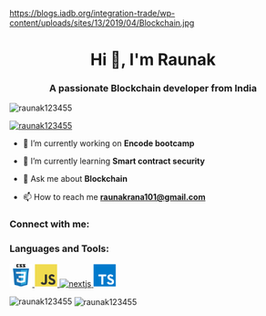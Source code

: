 <img>https://blogs.iadb.org/integration-trade/wp-content/uploads/sites/13/2019/04/Blockchain.jpg</img>
<h1 align="center">Hi 👋, I'm Raunak</h1>
<h3 align="center">A passionate Blockchain developer from India</h3>

<p align="left"> <img src="https://komarev.com/ghpvc/?username=raunak123455&label=Profile%20views&color=0e75b6&style=flat" alt="raunak123455" /> </p>

<p align="left"> <a href="https://github.com/ryo-ma/github-profile-trophy"><img src="https://github-profile-trophy.vercel.app/?username=raunak123455" alt="raunak123455" /></a> </p>

- 🔭 I’m currently working on **Encode bootcamp**

- 🌱 I’m currently learning **Smart contract security**

- 💬 Ask me about **Blockchain**

- 📫 How to reach me **raunakrana101@gmail.com**

<h3 align="left">Connect with me:</h3>
<p align="left">
</p>

<h3 align="left">Languages and Tools:</h3>
<p align="left"> <a href="https://www.w3schools.com/css/" target="_blank" rel="noreferrer"> <img src="https://raw.githubusercontent.com/devicons/devicon/master/icons/css3/css3-original-wordmark.svg" alt="css3" width="40" height="40"/> </a> <a href="https://developer.mozilla.org/en-US/docs/Web/JavaScript" target="_blank" rel="noreferrer"> <img src="https://raw.githubusercontent.com/devicons/devicon/master/icons/javascript/javascript-original.svg" alt="javascript" width="40" height="40"/> </a> <a href="https://nextjs.org/" target="_blank" rel="noreferrer"> <img src="https://cdn.worldvectorlogo.com/logos/nextjs-2.svg" alt="nextjs" width="40" height="40"/> </a> <a href="https://www.typescriptlang.org/" target="_blank" rel="noreferrer"> <img src="https://raw.githubusercontent.com/devicons/devicon/master/icons/typescript/typescript-original.svg" alt="typescript" width="40" height="40"/> </a> </p>

<p><img align="left" src="https://github-readme-stats.vercel.app/api/top-langs?username=raunak123455&show_icons=true&locale=en&layout=compact" alt="raunak123455" /></p>

<p>&nbsp;<img align="center" src="https://github-readme-stats.vercel.app/api?username=raunak123455&show_icons=true&locale=en" alt="raunak123455" /></p>
